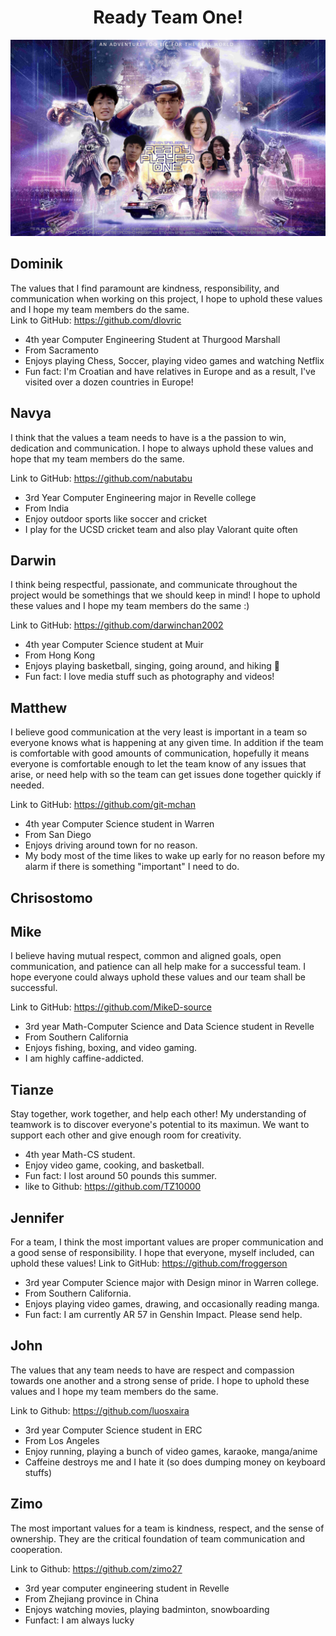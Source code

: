 <h1 align="center">Ready Team One!</h1>
<p align="center">
  <img src="https://github.com/cse110-fa21-group1/-cse110-fa21-group1/blob/main/admin/branding/ready-player-one-e1522004305472.png?raw=true"/>
</p>

## Dominik
The values that I find paramount are kindness, responsibility, and communication when working on this project, I hope to uphold these values and I hope my team members do the same. \
Link to GitHub: https://github.com/dlovric
- 4th year Computer Engineering Student at Thurgood Marshall
- From Sacramento
- Enjoys playing Chess, Soccer, playing video games and watching Netflix
- Fun fact: I'm Croatian and have relatives in Europe and as a result, I've visited over a dozen countries in Europe!
## Navya
I think that the values a team needs to have is a the passion to win, dedication and communication. I hope to always uphold these values and hope that my team members do the same. 

Link to GitHub: https://github.com/nabutabu
- 3rd Year Computer Engineering major in Revelle college
- From India
- Enjoy outdoor sports like soccer and cricket
- I play for the UCSD cricket team and also play Valorant quite often

## Darwin
I think being respectful, passionate, and communicate throughout the project would be somethings that we should keep in mind! I hope to uphold these values and I hope my team members do the same :)

Link to GitHub: https://github.com/darwinchan2002

- 4th year Computer Science student at Muir
- From Hong Kong
- Enjoys playing basketball, singing, going around, and hiking 🥾 
- Fun fact: I love media stuff such as photography and videos!

## Matthew
I believe good communication at the very least is important in a team so everyone knows what is happening at any given time. In addition if the team is comfortable with good amounts of communication, hopefully it means everyone is comfortable enough to let the team know of any issues that arise, or need help with so the team can get issues done together quickly if needed.

Link to GitHub: https://github.com/git-mchan
- 4th year Computer Science student in Warren
- From San Diego
- Enjoys driving around town for no reason.
- My body most of the time likes to wake up early for no reason before my alarm if there is something "important" I need to do. 
  
## Chrisostomo

## Mike
I believe having mutual respect, common and aligned goals, open communication, and patience can all help make for a successful team. I hope everyone could always uphold these values and our team shall be successful.

Link to GitHub: https://github.com/MikeD-source
- 3rd year Math-Computer Science and Data Science student in Revelle
- From Southern California
- Enjoys fishing, boxing, and video gaming.
- I am highly caffine-addicted.

## Tianze
Stay together, work together, and help each other! My understanding of teamwork is to discover everyone's potential to its maximun. We want to support each other and give enough room for creativity.
- 4th year Math-CS student.
- Enjoy video game, cooking, and basketball.
- Fun fact: I lost around 50 pounds this summer.
- like to Github: https://github.com/TZ10000

## Jennifer
For a team, I think the most important values are proper communication and a good sense of responsibility. I hope that everyone, myself included, can uphold these values!
Link to GitHub: https://github.com/froggerson
- 3rd year Computer Science major with Design minor in Warren college.
- From Southern California.
- Enjoys playing video games, drawing, and occasionally reading manga.
- Fun fact: I am currently AR 57 in Genshin Impact. Please send help.
  
## John
The values that any team needs to have are respect and compassion towards one another and a strong sense of pride. I hope to uphold these values and I hope my team members do the same.

Link to Github: https://github.com/luosxaira
- 3rd year Computer Science student in ERC
- From Los Angeles
- Enjoy running, playing a bunch of video games, karaoke, manga/anime
- Caffeine destroys me and I hate it (so does dumping money on keyboard stuffs)

## Zimo
The most important values for a team is kindness, respect, and the sense of ownership. They are the critical foundation of team communication and cooperation. 

Link to Github: https://github.com/zimo27
- 3rd year computer engineering student in Revelle
- From Zhejiang province in China
- Enjoys watching movies, playing badminton, snowboarding
- Funfact: I am always lucky 